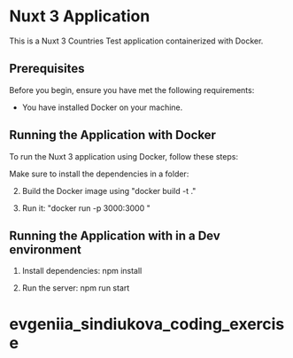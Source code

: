 # Nuxt 3 Application

This is a Nuxt 3 Countries Test application containerized with Docker.

## Prerequisites

Before you begin, ensure you have met the following requirements:

* You have installed Docker on your machine.

## Running the Application with Docker

To run the Nuxt 3 application using Docker, follow these steps:

Make sure to install the dependencies in a folder:

2. Build the Docker image using "docker build -t <docker image> ."

3. Run it: "docker run -p 3000:3000 <docker image>"

## Running the Application with in a Dev environment

1. Install dependencies: npm install

2. Run the server: npm run start
# evgeniia_sindiukova_coding_exercise

